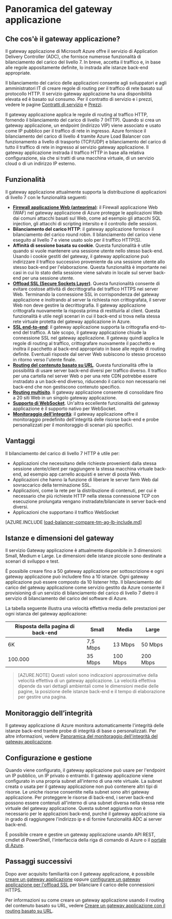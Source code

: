 <properties
   pageTitle="Introduzione al servizio Gateway applicazione | Microsoft Azure"
   description="Questa pagina offre una panoramica del servizio gateway applicazione per il bilanciamento del carico di livello 7, incluse dimensioni del gateway, bilanciamento del carico HTTP, affinità di sessione basata su cookie e offload SSL."
   documentationCenter="na"
   services="application-gateway"
   authors="georgewallace"
   manager="carmonm"
   editor="tysonn"/>  
<tags
   ms.service="application-gateway"
   ms.devlang="na"
   ms.topic="article"
   ms.tgt_pltfrm="na"
   ms.workload="infrastructure-services"
   ms.date="09/26/2016"
   ms.author="gwallace"/>  

# Panoramica del gateway applicazione

## Che cos'è il gateway applicazione?

Il gateway applicazione di Microsoft Azure offre il servizio di Application Delivery Controller (ADC), che fornisce numerose funzionalità di bilanciamento del carico del livello 7. In breve, accetta il traffico e, in base alle regole appositamente definite, lo instrada alle istanze back-end appropriate.

Il bilanciamento del carico delle applicazioni consente agli sviluppatori e agli amministratori IT di creare regole di routing per il traffico di rete basato sul protocollo HTTP. Il servizio gateway applicazione ha una disponibilità elevata ed è basato sul consumo. Per il contratto di servizio e i prezzi, vedere le pagine [Contratti di servizio](https://azure.microsoft.com/support/legal/sla/) e [Prezzi](https://azure.microsoft.com/pricing/details/application-gateway/).

Il gateway applicazione applica le regole di routing al traffico HTTP, fornendo il bilanciamento del carico di livello 7 (HTTP). Quando si crea un gateway applicazione, un endpoint (indirizzo VIP) viene associato e usato come IP pubblico per il traffico di rete in ingresso. Azure fornisce il bilanciamento del carico di livello 4 tramite Azure Load Balancer con funzionamento a livello di trasporto (TCP/UDP) e bilanciamento del carico di tutto il traffico di rete in ingresso al servizio gateway applicazione. Il gateway applicazione instrada il traffico HTTP in base alla relativa configurazione, sia che si tratti di una macchina virtuale, di un servizio cloud o di un indirizzo IP esterno.

## Funzionalità

Il gateway applicazione attualmente supporta la distribuzione di applicazioni di livello 7 con le funzionalità seguenti:

- **[Firewall applicazione Web (anteprima)](application-gateway-webapplicationfirewall-overview.md)**: il Firewall applicazione Web (WAF) nel gateway applicazione di Azure protegge le applicazioni Web dai comuni attacchi basati sul Web, come ad esempio gli attacchi SQL injection, gli attacchi di scripting intersito e il controllo delle sessioni.
- **Bilanciamento del carico HTTP**: il gateway applicazione fornisce il bilanciamento del carico round robin. Il bilanciamento del carico viene eseguito al livello 7 e viene usato solo per il traffico HTTP(S).
- **Affinità di sessione basata su cookie**. Questa funzionalità è utile quando si vuole mantenere una sessione utente nello stesso back-end. Usando i cookie gestiti del gateway, il gateway applicazione può indirizzare il traffico successivo proveniente da una sessione utente allo stesso back-end per l'elaborazione. Questa funzionalità è importante nei casi in cui lo stato della sessione viene salvato in locale sul server back-end per una sessione utente.
- **[Offload SSL (Secure Sockets Layer)](application-gateway-ssl-arm.md)**. Questa funzionalità consente di evitare costose attività di decrittografia del traffico HTTPS nei server Web. Terminando la connessione SSL in corrispondenza del gateway applicazione e inoltrando al server la richiesta non crittografata, il server Web non deve gestire la decrittografia. Il gateway applicazione crittografa nuovamente la risposta prima di restituirla al client. Questa funzionalità è utile negli scenari in cui il back-end si trova nella stessa rete virtuale protetta del gateway applicazione in Azure.
- **[SSL end-to-end](application-gateway-backend-ssl.md)**: il gateway applicazione supporta la crittografia end-to-end del traffico. A tale scopo, il gateway applicazione chiude la connessione SSL nel gateway applicazione. Il gateway quindi applica le regole di routing al traffico, crittografare nuovamente il pacchetto e inoltra il pacchetto al back-end appropriato in base alle regole di routing definite. Eventuali risposte dal server Web subiscono lo stesso processo in ritorno verso l'utente finale.
- **[Routing del contenuto basato su URL](application-gateway-url-route-overview.md)**. Questa funzionalità offre la possibilità di usare server back-end diversi per traffico diverso. Il traffico per una cartella nel server Web o per una rete CDN potrebbe essere instradato a un back-end diverso, riducendo il carico non necessario nei back-end che non gestiscono contenuto specifico.
- **[Routing multisito](application-gateway-multi-site-overview.md)**. Il gateway applicazione consente di consolidare fino a 20 siti Web in un singolo gateway applicazione.
- **[Supporto di WebSocket](application-gateway-websocket.md)**. Un'altra eccellente funzionalità del gateway applicazione è il supporto nativo per WebSocket.
- **[Monitoraggio dell'integrità](application-gateway-probe-overview.md)**: il gateway applicazione offre il monitoraggio predefinito dell'integrità delle risorse back-end e probe personalizzati per il monitoraggio di scenari più specifici.

## Vantaggi

Il bilanciamento del carico di livello 7 HTTP è utile per:

- Applicazioni che necessitano delle richieste provenienti dalla stessa sessione utente/client per raggiungere la stessa macchina virtuale back-end, ad esempio app carrello acquisti e server di posta Web.
- Applicazioni che hanno la funzione di liberare le server farm Web dal sovraccarico della terminazione SSL.
- Applicazioni, come la rete per la distribuzione di contenuti, per cui è necessario che più richieste HTTP nella stessa connessione TCP con esecuzione prolungata vengano instradate/bilanciate in server back-end diversi.
- Applicazioni che supportano il traffico WebSocket

[AZURE.INCLUDE [load-balancer-compare-tm-ag-lb-include.md](../../includes/load-balancer-compare-tm-ag-lb-include.md)]

## Istanze e dimensioni del gateway

Il servizio Gateway applicazione è attualmente disponibile in 3 dimensioni: Small, Medium e Large. Le dimensioni delle istanze piccole sono destinate a scenari di sviluppo e test.

È possibile creare fino a 50 gateway applicazione per sottoscrizione e ogni gateway applicazione può includere fino a 10 istanze. Ogni gateway applicazione può essere composto da 10 listener http. Il bilanciamento del carico del gateway applicazione come servizio gestito da Azure consente il provisioning di un servizio di bilanciamento del carico di livello 7 dietro il servizio di bilanciamento del carico del software di Azure.

La tabella seguente illustra una velocità effettiva media delle prestazioni per ogni istanza del gateway applicazione:

| Risposta della pagina di back-end | Small | Media | Large|
|---|---|---|---|
| 6K | 7,5 Mbps | 13 Mbps | 50 Mbps |
|100\.000 | 35 Mbps | 100 Mbps| 200 Mbps |

>[AZURE.NOTE] Questi valori sono indicazioni approssimative della velocità effettiva di un gateway applicazione. La velocità effettiva dipende da vari dettagli ambientali come le dimensioni medie delle pagine, la posizione delle istanze back-end e il tempo di elaborazione per gestire una pagina.

## Monitoraggio dell’integrità

Il gateway applicazione di Azure monitora automaticamente l'integrità delle istanze back-end tramite probe di integrità di base o personalizzati. Per altre informazioni, vedere [Panoramica del monitoraggio dell'integrità del gateway applicazione](application-gateway-probe-overview.md).

## Configurazione e gestione

Quando viene configurato, il gateway applicazione può usare per l'endpoint un IP pubblico, un IP privato o entrambi. Il gateway applicazione viene configurato in una propria subnet all'interno di una rete virtuale. La subnet creata o usata per il gateway applicazione non può contenere altri tipi di risorse. Le uniche risorse consentite nella subnet sono altri gateway applicazione. Per proteggere le risorse di back-end, i server back-end possono essere contenuti all'interno di una subnet diversa nella stessa rete virtuale del gateway applicazione. Questa subnet aggiuntiva non è necessario per le applicazioni back-end, purché il gateway applicazione sia in grado di raggiungere l'indirizzo ip e di fornire funzionalità ADC ai server back-end.

È possibile creare e gestire un gateway applicazione usando API REST, cmdlet di PowerShell, l'interfaccia della riga di comando di Azure o il [portale di Azure](https://portal.azure.com/).

## Passaggi successivi

Dopo aver acquisito familiarità con il gateway applicazione, è possibile [creare un gateway applicazione](application-gateway-create-gateway-portal.md) oppure [configurare un gateway applicazione per l'offload SSL](application-gateway-ssl-arm.md) per bilanciare il carico delle connessioni HTTPS.

Per informazioni su come creare un gateway applicazione usando il routing del contenuto basato su URL, vedere [Creare un gateway applicazione con il routing basato su URL](application-gateway-create-url-route-arm-ps.md).

<!---HONumber=AcomDC_0928_2016-->